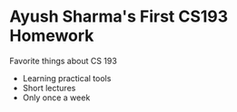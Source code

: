 # Ayush Sharma's First CS193 Homework

Favorite things about CS 193
- Learning practical tools
- Short lectures
- Only once a week
